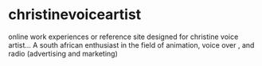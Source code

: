 # christinevoiceartist
online work experiences or reference site designed for christine voice artist...
A south african enthusiast in the field of animation, voice over , and radio (advertising and marketing)

